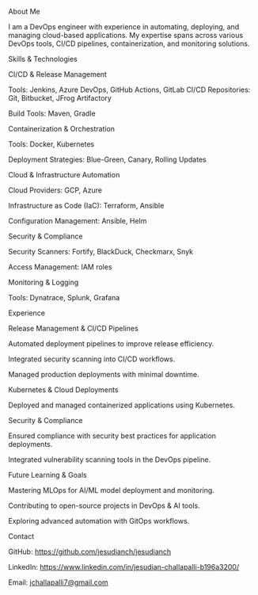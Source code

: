 About Me

I am a DevOps engineer with experience in automating, deploying, and managing cloud-based applications. My expertise spans across various DevOps tools, CI/CD pipelines, containerization, and monitoring solutions.

Skills & Technologies

CI/CD & Release Management

Tools: Jenkins, Azure DevOps, GitHub Actions, GitLab CI/CD
Repositories: Git, Bitbucket, JFrog Artifactory

Build Tools: Maven, Gradle

Containerization & Orchestration

Tools: Docker, Kubernetes

Deployment Strategies: Blue-Green, Canary, Rolling Updates

Cloud & Infrastructure Automation

Cloud Providers: GCP, Azure

Infrastructure as Code (IaC): Terraform, Ansible

Configuration Management: Ansible, Helm

Security & Compliance

Security Scanners: Fortify, BlackDuck, Checkmarx, Snyk

Access Management: IAM roles

Monitoring & Logging

Tools: Dynatrace, Splunk, Grafana



Experience

Release Management & CI/CD Pipelines

Automated deployment pipelines to improve release efficiency.

Integrated security scanning into CI/CD workflows.

Managed production deployments with minimal downtime.

Kubernetes & Cloud Deployments

Deployed and managed containerized applications using Kubernetes.

Security & Compliance

Ensured compliance with security best practices for application deployments.

Integrated vulnerability scanning tools in the DevOps pipeline.

Future Learning & Goals

Mastering MLOps for AI/ML model deployment and monitoring.

Contributing to open-source projects in DevOps & AI tools.

Exploring advanced automation with GitOps workflows.

Contact

GitHub: https://github.com/jesudianch/jesudianch

LinkedIn: https://www.linkedin.com/in/jesudian-challapalli-b196a3200/

Email: jchallapalli7@gmail.com

